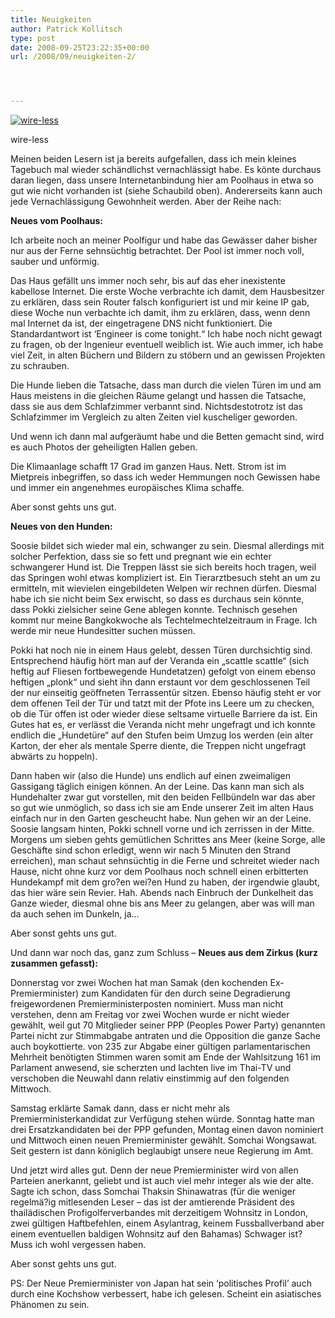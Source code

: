 ```yaml
---
title: Neuigkeiten
author: Patrick Kollitsch
type: post
date: 2008-09-25T23:22:35+00:00
url: /2008/09/neuigkeiten-2/




---
```

<div class="flickr">
  <a href="http://www.flickr.com/photos/schreibblogade/2881405995/" title="wire-less"><img src="//farm4.static.flickr.com/3004/2881405995_8f0dfc72cc.jpg" alt="wire-less" /></a></p> 
  
  <p>
    wire-less
  </p>
</div>

Meinen beiden Lesern ist ja bereits aufgefallen, dass ich mein kleines Tagebuch mal wieder schändlichst vernachlässigt habe. Es könte durchaus daran liegen, dass unsere Internetanbindung hier am Poolhaus in etwa so gut wie nicht vorhanden ist (siehe Schaubild oben). Andererseits kann auch jede Vernachlässigung Gewohnheit werden. Aber der Reihe nach:

**Neues vom Poolhaus:**

Ich arbeite noch an meiner Poolfigur und habe das Gewässer daher bisher nur aus der Ferne sehnsüchtig betrachtet. Der Pool ist immer noch voll, sauber und unförmig.

Das Haus gefällt uns immer noch sehr, bis auf das eher inexistente kabellose Internet. Die erste Woche verbrachte ich damit, dem Hausbesitzer zu erklären, dass sein Router falsch konfiguriert ist und mir keine IP gab, diese Woche nun verbachte ich damit, ihm zu erklären, dass, wenn denn mal Internet da ist, der eingetragene <span class="caps">DNS</span> nicht funktioniert. Die Standardantwort ist &#8216;Engineer is come tonight.&#8220; Ich habe noch nicht gewagt zu fragen, ob der Ingenieur eventuell weiblich ist. Wie auch immer, ich habe viel Zeit, in alten Büchern und Bildern zu stöbern und an gewissen Projekten zu schrauben.

Die Hunde lieben die Tatsache, dass man durch die vielen Türen im und am Haus meistens in die gleichen Räume gelangt und hassen die Tatsache, dass sie aus dem Schlafzimmer verbannt sind. Nichtsdestotrotz ist das Schlafzimmer im Vergleich zu alten Zeiten viel kuscheliger geworden.

Und wenn ich dann mal aufgeräumt habe und die Betten gemacht sind, wird es auch Photos der geheiligten Hallen geben.

Die Klimaanlage schafft 17 Grad im ganzen Haus. Nett. Strom ist im Mietpreis inbegriffen, so dass ich weder Hemmungen noch Gewissen habe und immer ein angenehmes europäisches Klima schaffe.

Aber sonst gehts uns gut.

**Neues von den Hunden:**

Soosie bildet sich wieder mal ein, schwanger zu sein. Diesmal allerdings mit solcher Perfektion, dass sie so fett und pregnant wie ein echter schwangerer Hund ist. Die Treppen lässt sie sich bereits hoch tragen, weil das Springen wohl etwas kompliziert ist. Ein Tierarztbesuch steht an um zu ermitteln, mit wievielen eingebildeten Welpen wir rechnen dürfen. Diesmal habe ich sie nicht beim Sex erwischt, so dass es durchaus sein könnte, dass Pokki zielsicher seine Gene ablegen konnte. Technisch gesehen kommt nur meine Bangkokwoche als Techtelmechtelzeitraum in Frage. Ich werde mir neue Hundesitter suchen müssen.

Pokki hat noch nie in einem Haus gelebt, dessen Türen durchsichtig sind. Entsprechend häufig hört man auf der Veranda ein &#8222;scattle scattle&#8220; (sich heftig auf Fliesen fortbewegende Hundetatzen) gefolgt von einem ebenso heftigen &#8222;plonk&#8220; und sieht ihn dann erstaunt vor dem geschlossenen Teil der nur einseitig geöffneten Terrassentür sitzen. Ebenso häufig steht er vor dem offenen Teil der Tür und tatzt mit der Pfote ins Leere um zu checken, ob die Tür offen ist oder wieder diese seltsame virtuelle Barriere da ist. Ein Gutes hat es, er verlässt die Veranda nicht mehr ungefragt und ich konnte endlich die &#8222;Hundetüre&#8220; auf den Stufen beim Umzug los werden (ein alter Karton, der eher als mentale Sperre diente, die Treppen nicht ungefragt abwärts zu hoppeln).

Dann haben wir (also die Hunde) uns endlich auf einen zweimaligen Gassigang täglich einigen können. An der Leine. Das kann man sich als Hundehalter zwar gut vorstellen, mit den beiden Fellbündeln war das aber so gut wie unmöglich, so dass ich sie am Ende unserer Zeit im alten Haus einfach nur in den Garten gescheucht habe. Nun gehen wir an der Leine. Soosie langsam hinten, Pokki schnell vorne und ich zerrissen in der Mitte. Morgens um sieben gehts gemütlichen Schrittes ans Meer (keine Sorge, alle Geschäfte sind schon erledigt, wenn wir nach 5 Minuten den Strand erreichen), man schaut sehnsüchtig in die Ferne und schreitet wieder nach Hause, nicht ohne kurz vor dem Poolhaus noch schnell einen erbitterten Hundekampf mit dem gro?en wei?en Hund zu haben, der irgendwie glaubt, das hier wäre sein Revier. Hah. Abends nach Einbruch der Dunkelheit das Ganze wieder, diesmal ohne bis ans Meer zu gelangen, aber was will man da auch sehen im Dunkeln, ja&#8230;

Aber sonst gehts uns gut.

Und dann war noch das, ganz zum Schluss &#8211; **Neues aus dem Zirkus (kurz zusammen gefasst):**

Donnerstag vor zwei Wochen hat man Samak (den kochenden Ex-Premierminister) zum Kandidaten für den durch seine Degradierung freigewordenen Premierministerposten nominiert. Muss man nicht verstehen, denn am Freitag vor zwei Wochen wurde er nicht wieder gewählt, weil gut 70 Mitglieder seiner <span class="caps">PPP</span> (Peoples Power Party) genannten Partei nicht zur Stimmabgabe antraten und die Opposition die ganze Sache auch boykottierte. von 235 zur Abgabe einer gültigen parlamentarischen Mehrheit benötigten Stimmen waren somit am Ende der Wahlsitzung 161 im Parlament anwesend, sie scherzten und lachten live im Thai-TV und verschoben die Neuwahl dann relativ einstimmig auf den folgenden Mittwoch.

Samstag erklärte Samak dann, dass er nicht mehr als Premierministerkandidat zur Verfügung stehen würde. Sonntag hatte man drei Ersatzkandidaten bei der <span class="caps">PPP</span> gefunden, Montag einen davon nominiert und Mittwoch einen neuen Premierminister gewählt. Somchai Wongsawat. Seit gestern ist dann königlich beglaubigt unsere neue Regierung im Amt.

Und jetzt wird alles gut. Denn der neue Premierminister wird von allen Parteien anerkannt, geliebt und ist auch viel mehr integer als wie der alte. Sagte ich schon, dass Somchai Thaksin Shinawatras (für die weniger regelmä?ig mitlesenden Leser &#8211; das ist der amtierende Präsident des thailädischen Profigolferverbandes mit derzeitigem Wohnsitz in London, zwei gültigen Haftbefehlen, einem Asylantrag, keinem Fussballverband aber einem eventuellen baldigen Wohnsitz auf den Bahamas) Schwager ist? Muss ich wohl vergessen haben.

Aber sonst gehts uns gut.

PS: Der Neue Premierminister von Japan hat sein &#8216;politisches Profil&#8217; auch durch eine Kochshow verbessert, habe ich gelesen. Scheint ein asiatisches Phänomen zu sein.